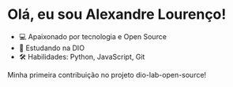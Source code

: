 # Olá, eu sou Alexandre Lourenço!

- 💻 Apaixonado por tecnologia e Open Source
- 🚀 Estudando na DIO
- 🛠️ Habilidades: Python, JavaScript, Git

Minha primeira contribuição no projeto dio-lab-open-source!
